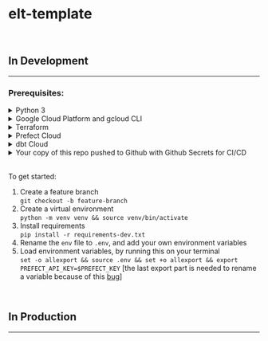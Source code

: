 # elt-template

 </br>

## In Development

---

### Prerequisites:

<details>
<summary>Python 3</summary>
This project was tested with Python 3.11.1, please install that version for best results.
It is also recommended that you use a Python version manager and a virtual environment to install your dependencies.
</details>

<details>
<summary>Google Cloud Platform and gcloud CLI</summary>

1. Create an account on Google Cloud Platform
1. Install [gcloud cli](https://cloud.google.com/sdk/docs/install-sdk)
1. Run `gcloud init` and follow instructions to setup your project (projectID must be unique across all projects ever created by all users in google cloud)
1. Run `gcloud info` to check that all is configured correctly, you should see that your CLI is configured to use your created project
1. Enter your newly created projectID into the .env file
1. Fill out the rest of the environment variables that relate to GCP
1. Run `make gcp-setup`, this will create a service account with editor permissions, and download a json format api key to the path you specified in .env file,
   make sure to include this file to .gitignore so its not version controlled
1. Run `set -o allexport && source .env && set +o allexport` to export all variables, we're going to need some of them for Terraform setup

</details>

<details>
<summary>Terraform</summary>

1. [Install Terraform](https://developer.hashicorp.com/terraform/downloads?ajs_aid=f70c2019-1bdc-45f4-85aa-cdd585d465b4&product_intent=terraform)
1. Make sure you have the `GOOGLE_APPLICATION_CREDENTIALS` environment variable set, this should have happened at the GCP setup step, when you exported all your env vars
1. Change all the values in the `variables.tf` file to your own
1. Run `terraform init` to initialize
1. Run `terraform plan` to see the changes to be applied
1. Run `terraform apply` to deploy your resources
1. If you need to destroy the changes you can run `terraform destroy`

</details>

<details>
<summary>Prefect Cloud</summary>

1. Login to Prefect Cloud and Create a workspace
   ![creating a new workspace](/utilities/images/prefect-cloud-create-workspace.png) [It does not seem possible atm to create this with a tool like Terraform for example, has to be manual for now]

1. Create an API key for your cloud account by going to the menu at the bottom of the screen and clicking on your profile name, then clicking on API KEYS
   ![go to API KEYS](/utilities/images/api-settings.png) ![create a new API KEY](/utilities/images/create-api-keys.png)
1. Copy paste your API KEY into your .env file, it will only be shown to you once. Also create an environment variable for your workspace name [the format will be <yourAccountName/yourWorkspaceName>].
1. Export your environment variables by running `set -o allexport && source .env && set +o allexport`
1. Run `make get-prefect-api-url` to get your api url and also enter that into your .env file. (Note that during this step we're unsetting the PREFECT_API_KEY environment variable, and we'll have to set it back again because of this [bug](https://github.com/PrefectHQ/prefect/issues/7797))

</details>

<details>
<summary>dbt Cloud</summary>

1. Register to dbt cloud
1. Configure your dbt cloud account with your github account.
   ![dbt github config](/utilities/images/dbt-github.png)
1. Configure your external connections. ![external connections](/utilities/images/dbt-connections-config.png)
1. Also include a project subdirectory in the field that asks for it. This will create that project folder, and when you click "Initialize Project" it will put all of the dbt related folders into that parent folder you created.

</details>

<details>
<summary>Your copy of this repo pushed to Github with Github Secrets for CI/CD</summary>

1. Clone repository </br>
   `git clone https://github.com/VeraZab/elt-template.git`
1. Remove git history </br>
   `rm -rf .git`
1. Reinitialize git and make your initial commit on `main` branch </br>
   `git init`</br>
   `git add .` </br>
   `git commit -m 'initial commit'` </br>
1. Push to your own remote repository
1. Setup your Github Action Secrets</br>
   ![github action secrets](/utilities/images/github-action-secrets.png)

</details>

</br>

To get started:

1. Create a feature branch </br>
   `git checkout -b feature-branch`
1. Create a virtual environment </br>
   `python -m venv venv && source venv/bin/activate`
1. Install requirements </br>
   `pip install -r requirements-dev.txt`
1. Rename the `env` file to `.env`, and add your own environment variables
1. Load environment variables, by running this on your terminal </br>
   `set -o allexport && source .env && set +o allexport && export PREFECT_API_KEY=$PREFECT_KEY` [the last export part is needed to rename a variable because of this [bug](https://github.com/PrefectHQ/prefect/issues/7797)]

</br>

## In Production

---
